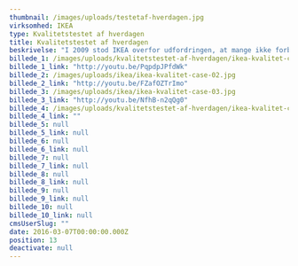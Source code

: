 ```yaml
---
thumbnail: /images/uploads/testetaf-hverdagen.jpg
virksomhed: IKEA
type: Kvalitetstestet af hverdagen
title: Kvalitetstestet af hverdagen
beskrivelse: "I 2009 stod IKEA overfor udfordringen, at mange ikke forbandt IKEAs produkter med kvalitet – da kvalitet i manges bevidsthed var forbundet med høje priser fra eksklusive brands. For at ændre danskernes opfattelse udsatte vi derfor IKEAs produkter for den hårdeste test af alle, hverdagen – under filmkonceptet \"Kvalitetstestet af hverdagen\". Konceptet kørte helt frem til efteråret 2012 med mere end 10 prisvindende reklamefilm."
billede_1: /images/uploads/kvalitetstestet-af-hverdagen/ikea-kvalitet-case-04.jpg
billede_1_link: "http://youtu.be/PqpdpJPfdWk"
billede_2: /images/uploads/ikea/ikea-kvalitet-case-02.jpg
billede_2_link: "http://youtu.be/FZafOZTrImo"
billede_3: /images/uploads/ikea/ikea-kvalitet-case-03.jpg
billede_3_link: "http://youtu.be/NfhB-n2qQg0"
billede_4: /images/uploads/kvalitetstestet-af-hverdagen/ikea-kvalitet-case-01.png
billede_4_link: ""
billede_5: null
billede_5_link: null
billede_6: null
billede_6_link: null
billede_7: null
billede_7_link: null
billede_8: null
billede_8_link: null
billede_9: null
billede_9_link: null
billede_10: null
billede_10_link: null
cmsUserSlug: ""
date: 2016-03-07T00:00:00.000Z
position: 13
deactivate: null
---
```


